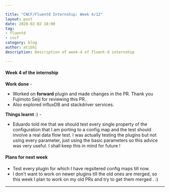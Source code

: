 ```yaml
---

title: "CNCF/Fluentd Internship: Week 4/12"
layout: post
date: 2020-02-02 18:00
tag:
- fluentd
- cncf
category: blog
author: atibhi
description: Description of week-4 of fluent-d internship

---
```


#### Week 4 of the internship

**Work done** - 
- Worked on **forward** plugin and made changes in the PR. Thank you Fujimoto Seiji for reviewing this PR.
- Also explored influxDB and stackdriver services.

**Things learnt** :) -

- Eduardo told me that we should test every single property of the configuration that I am porting to a config map and the test should involve a real data flow test. I was actually testing the plugins but not using every parameter, just using the basic parameters so this advice was very useful. I shall keep this in mind for future !


#### Plans for next week

- Test every plugin for which I have regsitered config maps till now.
- I don't want to work on newer plugins till the old ones are merged, so this week I plan to work on my old PRs and try to get them merged . :)

---